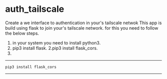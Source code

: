 # auth_tailscale
Create a we interface to authentication in your's tailscale netwok 
This app is build using flask to join your's tailscale network.
for this you need to follow the below steps.
1. in your system you need to install python3.
  1. pip3 install flask.
  2.pip3 install flask_cors.
  3.

---
    pip3 install flask_cors

---

